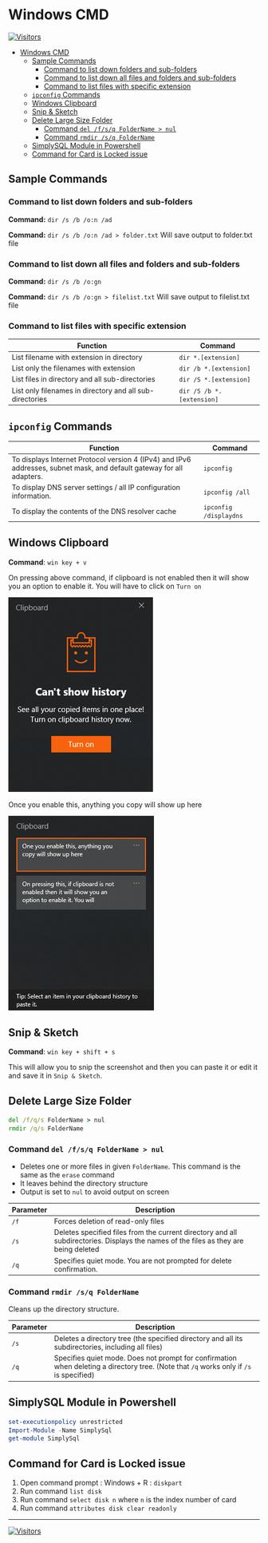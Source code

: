 # Windows CMD

[![Visitors](https://api.visitorbadge.io/api/visitors?path=aasisodiya.general.windows.commands&labelColor=%23ffa500&countColor=%23263759&labelStyle=upper)](https://visitorbadge.io/status?path=aasisodiya.general.windows.commands)

- [Windows CMD](#windows-cmd)
  - [Sample Commands](#sample-commands)
    - [Command to list down folders and sub-folders](#command-to-list-down-folders-and-sub-folders)
    - [Command to list down all files and folders and sub-folders](#command-to-list-down-all-files-and-folders-and-sub-folders)
    - [Command to list files with specific extension](#command-to-list-files-with-specific-extension)
  - [`ipconfig` Commands](#ipconfig-commands)
  - [Windows Clipboard](#windows-clipboard)
  - [Snip \& Sketch](#snip--sketch)
  - [Delete Large Size Folder](#delete-large-size-folder)
    - [Command `del /f/s/q FolderName > nul`](#command-del-fsq-foldername--nul)
    - [Command `rmdir /s/q FolderName`](#command-rmdir-sq-foldername)
  - [SimplySQL Module in Powershell](#simplysql-module-in-powershell)
  - [Command for Card is Locked issue](#command-for-card-is-locked-issue)

## Sample Commands

### Command to list down folders and sub-folders

**Command:** `dir /s /b /o:n /ad`

**Command:** `dir /s /b /o:n /ad > folder.txt` Will save output to folder.txt file

### Command to list down all files and folders and sub-folders

**Command:** `dir /s /b /o:gn`

**Command:** `dir /s /b /o:gn > filelist.txt` Will save output to filelist.txt file

### Command to list files with specific extension

| Function                                                 | Command                   |
| -------------------------------------------------------- | ------------------------- |
| List filename with extension in directory                | `dir *.[extension]`       |
| List only the filenames with extension                   | `dir /b *.[extension]`    |
| List files in directory and all sub-directories          | `dir /S *.[extension]`    |
| List only filenames in directory and all sub-directories | `dir /S /b *.[extension]` |

## `ipconfig` Commands

| Function                                                                                                              | Command                |
| --------------------------------------------------------------------------------------------------------------------- | ---------------------- |
| To displays Internet Protocol version 4 (IPv4) and IPv6 addresses, subnet mask, and default gateway for all adapters. | `ipconfig`             |
| To display DNS server settings / all IP configuration information.                                                    | `ipconfig /all`        |
| To display the contents of the DNS resolver cache                                                                     | `ipconfig /displaydns` |

## Windows Clipboard

**Command**: `win key + v`

On pressing above command, if clipboard is not enabled then it will show you an option to enable it. You will have to click on `Turn on`

![Windows Clipboard](./images/clipboard.png)

Once you enable this, anything you copy will show up here

![Windows Clipboard](./images/clipboardon.png)

## Snip & Sketch

**Command**: `win key + shift + s`

This will allow you to snip the screenshot and then you can paste it or edit it and save it in `Snip & Sketch`.

## Delete Large Size Folder

```cmd
del /f/q/s FolderName > nul
rmdir /q/s FolderName
```

### Command `del /f/s/q FolderName > nul`  

- Deletes one or more files in given `FolderName`. This command is the same as the `erase` command
- It leaves behind the directory structure
- Output is set to `nul` to avoid output on screen

|Parameter|Description|
|-|-|
|`/f`|Forces deletion of read-only files|
|`/s`|Deletes specified files from the current directory and all subdirectories. Displays the names of the files as they are being deleted|
|`/q`|Specifies quiet mode. You are not prompted for delete confirmation.|

### Command `rmdir /s/q FolderName`

Cleans up the directory structure.

|Parameter|Description|
|-|-|
|`/s`|Deletes a directory tree (the specified directory and all its subdirectories, including all files)|
|`/q`|Specifies quiet mode. Does not prompt for confirmation when deleting a directory tree. (Note that `/q` works only if `/s` is specified)|

## SimplySQL Module in Powershell

```powershell
set-executionpolicy unrestricted
Import-Module -Name SimplySql
get-module SimplySql
```

## Command for Card is Locked issue

1. Open command prompt : Windows + R : `diskpart`
2. Run command `list disk`
3. Run command `select disk n` where `n` is the index number of card
4. Run command `attributes disk clear readonly`

---

[![Visitors](https://api.visitorbadge.io/api/visitors?path=aasisodiya.general&label=aasisodiya/general&labelColor=%23ffa500&countColor=%23263759&labelStyle=upper)](https://visitorbadge.io/status?path=aasisodiya.general)

